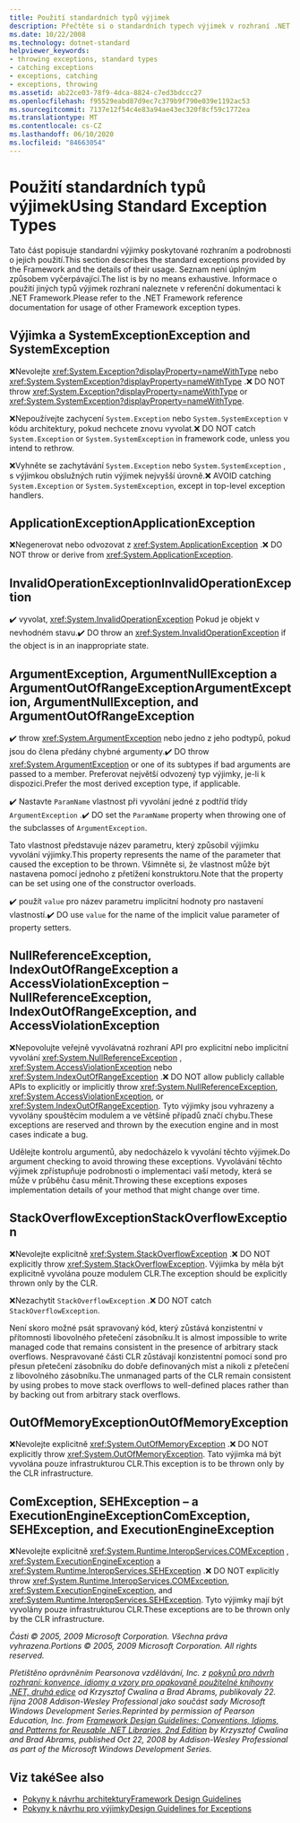 ```yaml
---
title: Použití standardních typů výjimek
description: Přečtěte si o standardních typech výjimek v rozhraní .NET. Přečtěte si o SystemException, ApplicationException, ArgumentException, ComException a dalších.
ms.date: 10/22/2008
ms.technology: dotnet-standard
helpviewer_keywords:
- throwing exceptions, standard types
- catching exceptions
- exceptions, catching
- exceptions, throwing
ms.assetid: ab22ce03-78f9-4dca-8824-c7ed3bdccc27
ms.openlocfilehash: f95529eabd87d9ec7c379b9f790e039e1192ac53
ms.sourcegitcommit: 7137e12f54c4e83a94ae43ec320f8cf59c1772ea
ms.translationtype: MT
ms.contentlocale: cs-CZ
ms.lasthandoff: 06/10/2020
ms.locfileid: "84663054"
---
```

# <a name="using-standard-exception-types"></a><span data-ttu-id="0d33e-104">Použití standardních typů výjimek</span><span class="sxs-lookup"><span data-stu-id="0d33e-104">Using Standard Exception Types</span></span>
<span data-ttu-id="0d33e-105">Tato část popisuje standardní výjimky poskytované rozhraním a podrobnosti o jejich použití.</span><span class="sxs-lookup"><span data-stu-id="0d33e-105">This section describes the standard exceptions provided by the Framework and the details of their usage.</span></span> <span data-ttu-id="0d33e-106">Seznam není úplným způsobem vyčerpávající.</span><span class="sxs-lookup"><span data-stu-id="0d33e-106">The list is by no means exhaustive.</span></span> <span data-ttu-id="0d33e-107">Informace o použití jiných typů výjimek rozhraní naleznete v referenční dokumentaci k .NET Framework.</span><span class="sxs-lookup"><span data-stu-id="0d33e-107">Please refer to the .NET Framework reference documentation for usage of other Framework exception types.</span></span>

## <a name="exception-and-systemexception"></a><span data-ttu-id="0d33e-108">Výjimka a SystemException</span><span class="sxs-lookup"><span data-stu-id="0d33e-108">Exception and SystemException</span></span>
 <span data-ttu-id="0d33e-109">❌Nevolejte <xref:System.Exception?displayProperty=nameWithType> nebo <xref:System.SystemException?displayProperty=nameWithType> .</span><span class="sxs-lookup"><span data-stu-id="0d33e-109">❌ DO NOT throw <xref:System.Exception?displayProperty=nameWithType> or <xref:System.SystemException?displayProperty=nameWithType>.</span></span>

 <span data-ttu-id="0d33e-110">❌Nepoužívejte zachycení `System.Exception` nebo `System.SystemException` v kódu architektury, pokud nechcete znovu vyvolat.</span><span class="sxs-lookup"><span data-stu-id="0d33e-110">❌ DO NOT catch `System.Exception` or `System.SystemException` in framework code, unless you intend to rethrow.</span></span>

 <span data-ttu-id="0d33e-111">❌Vyhněte se zachytávání `System.Exception` nebo `System.SystemException` , s výjimkou obslužných rutin výjimek nejvyšší úrovně.</span><span class="sxs-lookup"><span data-stu-id="0d33e-111">❌ AVOID catching `System.Exception` or `System.SystemException`, except in top-level exception handlers.</span></span>

## <a name="applicationexception"></a><span data-ttu-id="0d33e-112">ApplicationException</span><span class="sxs-lookup"><span data-stu-id="0d33e-112">ApplicationException</span></span>
 <span data-ttu-id="0d33e-113">❌Negenerovat nebo odvozovat z <xref:System.ApplicationException> .</span><span class="sxs-lookup"><span data-stu-id="0d33e-113">❌ DO NOT throw or derive from <xref:System.ApplicationException>.</span></span>

## <a name="invalidoperationexception"></a><span data-ttu-id="0d33e-114">InvalidOperationException</span><span class="sxs-lookup"><span data-stu-id="0d33e-114">InvalidOperationException</span></span>
 <span data-ttu-id="0d33e-115">✔️ vyvolat, <xref:System.InvalidOperationException> Pokud je objekt v nevhodném stavu.</span><span class="sxs-lookup"><span data-stu-id="0d33e-115">✔️ DO throw an <xref:System.InvalidOperationException> if the object is in an inappropriate state.</span></span>

## <a name="argumentexception-argumentnullexception-and-argumentoutofrangeexception"></a><span data-ttu-id="0d33e-116">ArgumentException, ArgumentNullException a ArgumentOutOfRangeException</span><span class="sxs-lookup"><span data-stu-id="0d33e-116">ArgumentException, ArgumentNullException, and ArgumentOutOfRangeException</span></span>
 <span data-ttu-id="0d33e-117">✔️ throw <xref:System.ArgumentException> nebo jedno z jeho podtypů, pokud jsou do člena předány chybné argumenty.</span><span class="sxs-lookup"><span data-stu-id="0d33e-117">✔️ DO throw <xref:System.ArgumentException> or one of its subtypes if bad arguments are passed to a member.</span></span> <span data-ttu-id="0d33e-118">Preferovat největší odvozený typ výjimky, je-li k dispozici.</span><span class="sxs-lookup"><span data-stu-id="0d33e-118">Prefer the most derived exception type, if applicable.</span></span>

 <span data-ttu-id="0d33e-119">✔️ Nastavte `ParamName` vlastnost při vyvolání jedné z podtříd třídy `ArgumentException` .</span><span class="sxs-lookup"><span data-stu-id="0d33e-119">✔️ DO set the `ParamName` property when throwing one of the subclasses of `ArgumentException`.</span></span>

 <span data-ttu-id="0d33e-120">Tato vlastnost představuje název parametru, který způsobil výjimku vyvolání výjimky.</span><span class="sxs-lookup"><span data-stu-id="0d33e-120">This property represents the name of the parameter that caused the exception to be thrown.</span></span> <span data-ttu-id="0d33e-121">Všimněte si, že vlastnost může být nastavena pomocí jednoho z přetížení konstruktoru.</span><span class="sxs-lookup"><span data-stu-id="0d33e-121">Note that the property can be set using one of the constructor overloads.</span></span>

 <span data-ttu-id="0d33e-122">✔️ použít `value` pro název parametru implicitní hodnoty pro nastavení vlastností.</span><span class="sxs-lookup"><span data-stu-id="0d33e-122">✔️ DO use `value` for the name of the implicit value parameter of property setters.</span></span>

## <a name="nullreferenceexception-indexoutofrangeexception-and-accessviolationexception"></a><span data-ttu-id="0d33e-123">NullReferenceException, IndexOutOfRangeException a AccessViolationException –</span><span class="sxs-lookup"><span data-stu-id="0d33e-123">NullReferenceException, IndexOutOfRangeException, and AccessViolationException</span></span>
 <span data-ttu-id="0d33e-124">❌Nepovolujte veřejně vyvolávatná rozhraní API pro explicitní nebo implicitní vyvolání <xref:System.NullReferenceException> , <xref:System.AccessViolationException> nebo <xref:System.IndexOutOfRangeException> .</span><span class="sxs-lookup"><span data-stu-id="0d33e-124">❌ DO NOT allow publicly callable APIs to explicitly or implicitly throw <xref:System.NullReferenceException>, <xref:System.AccessViolationException>, or <xref:System.IndexOutOfRangeException>.</span></span> <span data-ttu-id="0d33e-125">Tyto výjimky jsou vyhrazeny a vyvolány spouštěcím modulem a ve většině případů značí chybu.</span><span class="sxs-lookup"><span data-stu-id="0d33e-125">These exceptions are reserved and thrown by the execution engine and in most cases indicate a bug.</span></span>

 <span data-ttu-id="0d33e-126">Udělejte kontrolu argumentů, aby nedocházelo k vyvolání těchto výjimek.</span><span class="sxs-lookup"><span data-stu-id="0d33e-126">Do argument checking to avoid throwing these exceptions.</span></span> <span data-ttu-id="0d33e-127">Vyvolávání těchto výjimek zpřístupňuje podrobnosti o implementaci vaší metody, která se může v průběhu času měnit.</span><span class="sxs-lookup"><span data-stu-id="0d33e-127">Throwing these exceptions exposes implementation details of your method that might change over time.</span></span>

## <a name="stackoverflowexception"></a><span data-ttu-id="0d33e-128">StackOverflowException</span><span class="sxs-lookup"><span data-stu-id="0d33e-128">StackOverflowException</span></span>
 <span data-ttu-id="0d33e-129">❌Nevolejte explicitně <xref:System.StackOverflowException> .</span><span class="sxs-lookup"><span data-stu-id="0d33e-129">❌ DO NOT explicitly throw <xref:System.StackOverflowException>.</span></span> <span data-ttu-id="0d33e-130">Výjimka by měla být explicitně vyvolána pouze modulem CLR.</span><span class="sxs-lookup"><span data-stu-id="0d33e-130">The exception should be explicitly thrown only by the CLR.</span></span>

 <span data-ttu-id="0d33e-131">❌Nezachytit `StackOverflowException` .</span><span class="sxs-lookup"><span data-stu-id="0d33e-131">❌ DO NOT catch `StackOverflowException`.</span></span>

 <span data-ttu-id="0d33e-132">Není skoro možné psát spravovaný kód, který zůstává konzistentní v přítomnosti libovolného přetečení zásobníku.</span><span class="sxs-lookup"><span data-stu-id="0d33e-132">It is almost impossible to write managed code that remains consistent in the presence of arbitrary stack overflows.</span></span> <span data-ttu-id="0d33e-133">Nespravované části CLR zůstávají konzistentní pomocí sond pro přesun přetečení zásobníku do dobře definovaných míst a nikoli z přetečení z libovolného zásobníku.</span><span class="sxs-lookup"><span data-stu-id="0d33e-133">The unmanaged parts of the CLR remain consistent by using probes to move stack overflows to well-defined places rather than by backing out from arbitrary stack overflows.</span></span>

## <a name="outofmemoryexception"></a><span data-ttu-id="0d33e-134">OutOfMemoryException</span><span class="sxs-lookup"><span data-stu-id="0d33e-134">OutOfMemoryException</span></span>
 <span data-ttu-id="0d33e-135">❌Nevolejte explicitně <xref:System.OutOfMemoryException> .</span><span class="sxs-lookup"><span data-stu-id="0d33e-135">❌ DO NOT explicitly throw <xref:System.OutOfMemoryException>.</span></span> <span data-ttu-id="0d33e-136">Tato výjimka má být vyvolána pouze infrastrukturou CLR.</span><span class="sxs-lookup"><span data-stu-id="0d33e-136">This exception is to be thrown only by the CLR infrastructure.</span></span>

## <a name="comexception-sehexception-and-executionengineexception"></a><span data-ttu-id="0d33e-137">ComException, SEHException – a ExecutionEngineException</span><span class="sxs-lookup"><span data-stu-id="0d33e-137">ComException, SEHException, and ExecutionEngineException</span></span>
 <span data-ttu-id="0d33e-138">❌Nevolejte explicitně <xref:System.Runtime.InteropServices.COMException> , <xref:System.ExecutionEngineException> a <xref:System.Runtime.InteropServices.SEHException> .</span><span class="sxs-lookup"><span data-stu-id="0d33e-138">❌ DO NOT explicitly throw <xref:System.Runtime.InteropServices.COMException>,  <xref:System.ExecutionEngineException>, and <xref:System.Runtime.InteropServices.SEHException>.</span></span> <span data-ttu-id="0d33e-139">Tyto výjimky mají být vyvolány pouze infrastrukturou CLR.</span><span class="sxs-lookup"><span data-stu-id="0d33e-139">These exceptions are to be thrown only by the CLR infrastructure.</span></span>

 <span data-ttu-id="0d33e-140">*Části © 2005, 2009 Microsoft Corporation. Všechna práva vyhrazena.*</span><span class="sxs-lookup"><span data-stu-id="0d33e-140">*Portions © 2005, 2009 Microsoft Corporation. All rights reserved.*</span></span>

 <span data-ttu-id="0d33e-141">*Přetištěno oprávněním Pearsonova vzdělávání, Inc. z [pokynů pro návrh rozhraní: konvence, idiomy a vzory pro opakovaně použitelné knihovny .NET, druhá edice](https://www.informit.com/store/framework-design-guidelines-conventions-idioms-and-9780321545619) od Krzysztof Cwalina a Brad Abrams, publikovaly 22. října 2008 Addison-Wesley Professional jako součást sady Microsoft Windows Development Series.*</span><span class="sxs-lookup"><span data-stu-id="0d33e-141">*Reprinted by permission of Pearson Education, Inc. from [Framework Design Guidelines: Conventions, Idioms, and Patterns for Reusable .NET Libraries, 2nd Edition](https://www.informit.com/store/framework-design-guidelines-conventions-idioms-and-9780321545619) by Krzysztof Cwalina and Brad Abrams, published Oct 22, 2008 by Addison-Wesley Professional as part of the Microsoft Windows Development Series.*</span></span>

## <a name="see-also"></a><span data-ttu-id="0d33e-142">Viz také</span><span class="sxs-lookup"><span data-stu-id="0d33e-142">See also</span></span>

- [<span data-ttu-id="0d33e-143">Pokyny k návrhu architektury</span><span class="sxs-lookup"><span data-stu-id="0d33e-143">Framework Design Guidelines</span></span>](index.md)
- [<span data-ttu-id="0d33e-144">Pokyny k návrhu pro výjimky</span><span class="sxs-lookup"><span data-stu-id="0d33e-144">Design Guidelines for Exceptions</span></span>](exceptions.md)
